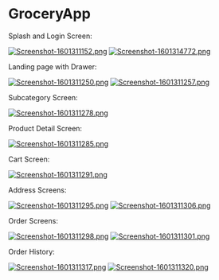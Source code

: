 # GroceryApp


Splash and Login Screen:

[![Screenshot-1601311152.png](https://i.postimg.cc/fWvRHyp4/Screenshot-1601311152.png)](https://postimg.cc/SjJ4RSmV)    [![Screenshot-1601314772.png](https://i.postimg.cc/j5LW77RY/Screenshot-1601314772.png)](https://postimg.cc/1n15x4gv)

Landing page with Drawer:

[![Screenshot-1601311250.png](https://i.postimg.cc/c1tVHb7F/Screenshot-1601311250.png)](https://postimg.cc/w3HW4FGN)    [![Screenshot-1601311257.png](https://i.postimg.cc/T2jJCjTR/Screenshot-1601311257.png)](https://postimg.cc/kD4S5bVZ)

Subcategory Screen:

[![Screenshot-1601311278.png](https://i.postimg.cc/kX18pfzd/Screenshot-1601311278.png)](https://postimg.cc/jLfLWQR8)

Product Detail Screen:

[![Screenshot-1601311285.png](https://i.postimg.cc/MGynqDPH/Screenshot-1601311285.png)](https://postimg.cc/sBgjJpRC)

Cart Screen:

[![Screenshot-1601311291.png](https://i.postimg.cc/SxbqkpwL/Screenshot-1601311291.png)](https://postimg.cc/qzwWxWBg)

Address Screens:

[![Screenshot-1601311295.png](https://i.postimg.cc/fR7sbrNG/Screenshot-1601311295.png)](https://postimg.cc/18z2CM4B)     [![Screenshot-1601311306.png](https://i.postimg.cc/TPCXV5hQ/Screenshot-1601311306.png)](https://postimg.cc/hJzwgjL7)

Order Screens:

[![Screenshot-1601311298.png](https://i.postimg.cc/rms2QyrT/Screenshot-1601311298.png)](https://postimg.cc/CZ32Kg7r)    [![Screenshot-1601311301.png](https://i.postimg.cc/MGWSfmZv/Screenshot-1601311301.png)](https://postimg.cc/TKHSZmD6)

Order History:

[![Screenshot-1601311317.png](https://i.postimg.cc/qqCVHmwZ/Screenshot-1601311317.png)](https://postimg.cc/vxMSWtpW)    [![Screenshot-1601311320.png](https://i.postimg.cc/NMnqVh6H/Screenshot-1601311320.png)](https://postimg.cc/yg0bgbr1)

